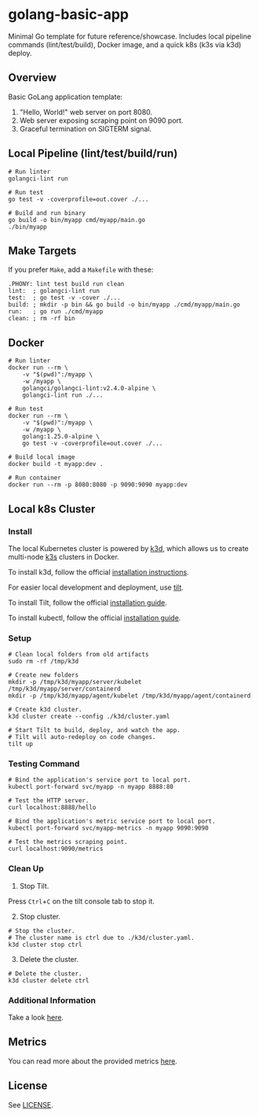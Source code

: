 # golang-basic-app

Minimal Go template for future reference/showcase. Includes local pipeline commands (lint/test/build), Docker image, and a quick k8s (k3s via k3d) deploy.

## Overview

Basic GoLang application template:

1. "Hello, World!" web server on port 8080.
2. Web server exposing scraping point on 9090 port.
3. Graceful termination on SIGTERM signal.

## Local Pipeline (lint/test/build/run)

```
# Run linter
golangci-lint run

# Run test
go test -v -coverprofile=out.cover ./...

# Build and run binary
go build -o bin/myapp cmd/myapp/main.go
./bin/myapp
```

## Make Targets

If you prefer `Make`, add a `Makefile` with these:

```make
.PHONY: lint test build run clean
lint:  ; golangci-lint run
test:  ; go test -v -cover ./...
build: ; mkdir -p bin && go build -o bin/myapp ./cmd/myapp/main.go
run:   ; go run ./cmd/myapp
clean: ; rm -rf bin
```

## Docker

```
# Run linter
docker run --rm \
    -v "$(pwd)":/myapp \
    -w /myapp \
    golangci/golangci-lint:v2.4.0-alpine \
    golangci-lint run ./...

# Run test
docker run --rm \
    -v "$(pwd)":/myapp \
    -w /myapp \
    golang:1.25.0-alpine \
    go test -v -coverprofile=out.cover ./...

# Build local image
docker build -t myapp:dev .

# Run container
docker run --rm -p 8080:8080 -p 9090:9090 myapp:dev
```

## Local k8s Cluster

### Install

The local Kubernetes cluster is powered by [k3d](https://k3d.io/stable/#what-is-k3d), which allows us to create multi-node [k3s](https://github.com/k3s-io/k3s) clusters in Docker.

To install k3d, follow the official [installation instructions](https://k3d.io/stable/#installation).

For easier local development and deployment, use [tilt](https://docs.tilt.dev/).

To install Tilt, follow the official [installation guide](https://docs.tilt.dev/install.html).

To install kubectl, follow the official [installation guide](https://kubernetes.io/docs/tasks/tools/).

### Setup

```
# Clean local folders from old artifacts
sudo rm -rf /tmp/k3d

# Create new folders
mkdir -p /tmp/k3d/myapp/server/kubelet /tmp/k3d/myapp/server/containerd
mkdir -p /tmp/k3d/myapp/agent/kubelet /tmp/k3d/myapp/agent/containerd

# Create k3d cluster.
k3d cluster create --config ./k3d/cluster.yaml

# Start Tilt to build, deploy, and watch the app.
# Tilt will auto-redeploy on code changes.
tilt up
```

### Testing Command

```
# Bind the application's service port to local port.
kubectl port-forward svc/myapp -n myapp 8888:80

# Test the HTTP server.
curl localhost:8888/hello

# Bind the application's metric service port to local port.
kubectl port-forward svc/myapp-metrics -n myapp 9090:9090

# Test the metrics scraping point.
curl localhost:9090/metrics
```

### Clean Up

1. Stop Tilt.

Press `Ctrl`+`C` on the tilt console tab to stop it.

2. Stop cluster.

```
# Stop the cluster.
# The cluster name is ctrl due to ./k3d/cluster.yaml.
k3d cluster stop ctrl
```

3. Delete the cluster.

```
# Delete the cluster.
k3d cluster delete ctrl
```

### Additional Information

Take a look [here](./k3d/README.md).

## Metrics

You can read more about the provided metrics [here](./internal/metrics/README.md).

## License

See [LICENSE](./LICENSE).